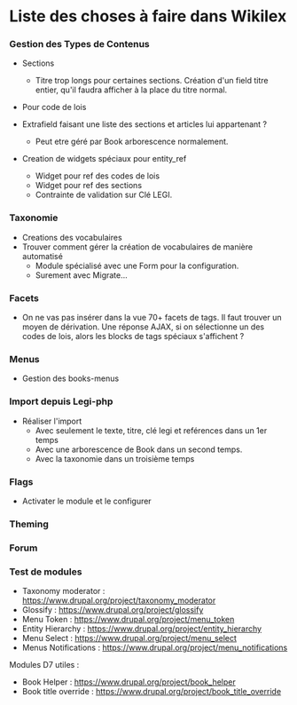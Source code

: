 # Liste des choses à faire dans Wikilex

### Gestion des Types de Contenus
* Sections
  * Titre trop longs pour certaines sections. Création d'un field titre entier, qu'il faudra afficher à la place du titre normal.
  

* Pour code de lois
 * Extrafield faisant une liste des sections et articles lui appartenant ?
   * Peut etre géré par Book arborescence normalement.

* Creation de widgets spéciaux pour entity_ref 
  * Widget pour ref des codes de lois
  * Widget pour ref des sections
  * Contrainte de validation sur Clé LEGI.
  

### Taxonomie
* Creations des vocabulaires 
* Trouver comment gérer la création de vocabulaires de manière automatisé
    * Module spécialisé avec une Form pour la configuration.
    * Surement avec Migrate... 

### Facets 
* On ne vas pas insérer dans la vue 70+ facets de tags. Il faut trouver un moyen de dérivation. Une réponse AJAX, si on sélectionne un des codes de lois,
alors les blocks de tags spéciaux s'affichent ? 
 


 
### Menus
* Gestion des books-menus
 
    
### Import depuis Legi-php
* Réaliser l'import
  * Avec seulement le texte, titre, clé legi et reférences dans un 1er temps
  * Avec une arborescence de Book dans un second temps.
  * Avec la taxonomie dans un troisième temps


### Flags
* Activater le module et le configurer


### Theming



### Forum


### Test de modules
 * Taxonomy moderator : https://www.drupal.org/project/taxonomy_moderator
 * Glossify : https://www.drupal.org/project/glossify
 * Menu Token : https://www.drupal.org/project/menu_token
 * Entity Hierarchy : https://www.drupal.org/project/entity_hierarchy
 * Menu Select : https://www.drupal.org/project/menu_select
 * Menus Notifications : https://www.drupal.org/project/menu_notifications
 
 Modules D7 utiles :
 * Book Helper : https://www.drupal.org/project/book_helper
 * Book title override : https://www.drupal.org/project/book_title_override